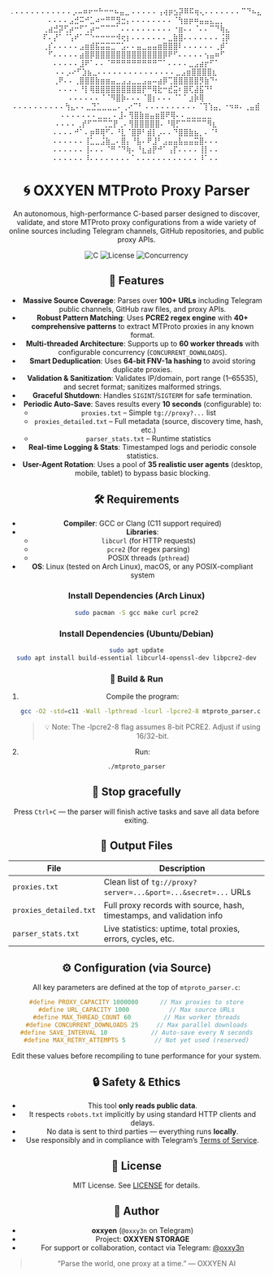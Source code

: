 <div align="center">
.
⠄⠄⠄⠄⠄⠄⠄⠄⠄⠄⠄⡠⠤⠶⠖⠒⠓⠒⠒⠦⣤⣀
⠄⠄⠄⠄⠄⢠⢴⡶⣢⡽⠿⠯⢶⢄⠄⠄⠄⠄⠄⠄⠄⠉⠙⠦⣄
⠄⠄⠄⠄⣠⣚⠭⠚⣁⠴⠒⠛⠛⣻⣒⡄⠄⠄⠄⠄⠄⠄⠄⠄⠈⢳⣶⡶⠶⣤⣤⣄⣀⡀
⢀⣴⣚⡽⢋⡴⠒⠋⢁⡴⠒⠉⠉⠉⠁⠄⠄⠄⠄⠄⠄⠄⠄⠄⠄⠐⣶⠄⠄⠈⠄⠄⠉⠙⢷⣄
⠏⠄⡜⠁⠈⢡⠞⠁⠉⠑⠒⠒⠒⠒⠺⢖⡆⠄⠄⠄⠄⠄⠄⠄⣀⣷⣿⠄⠄⠄⠄⠄⠄⠄⢨⡿
⢀⡎⠄⠄⠄⠄⠄⣠⣶⣾⣯⣭⣭⣉⠉⣡⠄⠄⣤⣀⣤⣤⣶⣿⣿⣿⠇⠄⠄⠄⠄⠄⠄⢀⡾⠁
⠋⠄⠄⠄⠄⠄⣴⣿⡿⣿⣿⣿⣿⣿⣿⣿⣿⣿⣿⣿⣿⣿⡿⠟⠋⠄⠄⠄⠄⠄⢢⣤⠶⠋
⠄⠄⠄⠄⠄⣸⠟⠁⠄⠄⠈⠛⠛⠛⠛⠛⠛⠛⠛⠛⠉⠁⠄⠄⠄⠄⣀⣠⣴⡖⠋⠁
⠄⠄⡠⠔⠋⣱⣦⣀⠄⠄⠄⠄⠄⠄⠄⠄⠄⠄⠄⠄⠄⠄⠄⣀⣠⣶⣿⣿⣿⣿⣆
⢀⠟⠄⠄⢀⣿⣿⣿⣷⣶⣶⣤⣀⣠⣠⣀⣀⣠⣤⠤⣴⡿⢉⣿⣿⣿⣿⣿⡻⣷⠙⠂
⠄⠄⠄⠄⠘⡇⢿⣿⣿⣿⣿⣿⣿⣿⣿⣿⡟⠛⢿⣗⠒⣞⣭⠆⣿⢏⣼⣯⠙⠃
⠄⠄⠄⠄⠄⠄⠈⠈⠻⣿⡷⠄⠄⠄⠈⣿⡆⠄⠄⠄⠈⠁⠁⣰⡷⢿
⠄⠄⠄⠄⠄⠄⠄⠄⠄⠄⢳⣄⠄⠄⣀⣙⣁⣀⣀⣀⠄⢀⠔⠉⠃
⠄⠄⠄⠄⠄⠄⠄⠄⠄⠄⠈⢹⢱⣤⡀⠐⠲⠶⠄⢀⣤⣾
⠄⠄⠄⠄⠄⠄⠄⣀⣀⡀⠄⣸⠄⢻⣿⣷⣶⣤⣶⣿⠟⢿⠄⠄⣀⣀⣀⣀⣀
⠄⠄⠄⠄⢀⡞⠋⠉⠉⢉⣉⡟⢀⠄⢻⣿⣿⣿⣿⣿⠄⠘⢿⡋⠉⠉⠉⠉⠉⠻⣆
⠄⠄⠄⠄⠚⠁⠄⡶⠿⢿⠋⠄⠘⣇⠈⣿⡿⠃⣾⡇⡠⠄⠄⠙⣿⣿⣷⣦⡀⠄⠈⠃
⠄⠄⠄⠄⠄⠄⢸⣁⣀⣨⣷⣀⠄⣿⡄⠘⣧⠄⠟⣸⠃⣠⣤⣤⣧⣤⣤⣭⣿⠄⠄⠄
⠄⠄⠄⠄⠄⠄⢸⠄⠄⠄⠈⠛⠈⠙⢷⠄⠘⣆⣴⡟⠚⠁⢠⡏⠄⠄⠄⠄⢸⡇⠄⠄
⠄⠄⠄⠄⠄⠄⠸⠄⠄⠄⠄⠄⠄⠄⠄⠁⠄⠄⠄⠄⠄⠄⠄⠄⠄⠄⠄⠄⠸⠁⠄⠄
  
# 🌀 OXXYEN MTProto Proxy Parser

An autonomous, high-performance C-based parser designed to discover, validate, and store MTProto proxy configurations from a wide variety of online sources including Telegram channels, GitHub repositories, and public proxy APIs.

![C](https://img.shields.io/badge/language-C-blue)
![License](https://img.shields.io/badge/license-MIT-green)
![Concurrency](https://img.shields.io/badge/concurrency-multithreaded-brightgreen)

## 📌 Features

- **Massive Source Coverage**: Parses over **100+ URLs** including Telegram public channels, GitHub raw files, and proxy APIs.
- **Robust Pattern Matching**: Uses **PCRE2 regex engine** with **40+ comprehensive patterns** to extract MTProto proxies in any known format.
- **Multi-threaded Architecture**: Supports up to **60 worker threads** with configurable concurrency (`CONCURRENT_DOWNLOADS`).
- **Smart Deduplication**: Uses **64-bit FNV-1a hashing** to avoid storing duplicate proxies.
- **Validation & Sanitization**: Validates IP/domain, port range (1–65535), and secret format; sanitizes malformed strings.
- **Graceful Shutdown**: Handles `SIGINT`/`SIGTERM` for safe termination.
- **Periodic Auto-Save**: Saves results every **10 seconds** (configurable) to:
  - `proxies.txt` – Simple `tg://proxy?...` list
  - `proxies_detailed.txt` – Full metadata (source, discovery time, hash, etc.)
  - `parser_stats.txt` – Runtime statistics
- **Real-time Logging & Stats**: Timestamped logs and periodic console statistics.
- **User-Agent Rotation**: Uses a pool of **35 realistic user agents** (desktop, mobile, tablet) to bypass basic blocking.

## 🛠️ Requirements

- **Compiler**: GCC or Clang (C11 support required)
- **Libraries**:
  - `libcurl` (for HTTP requests)
  - `pcre2` (for regex parsing)
  - POSIX threads (`pthread`)
- **OS**: Linux (tested on Arch Linux), macOS, or any POSIX-compliant system

### Install Dependencies (Arch Linux)

```bash
sudo pacman -S gcc make curl pcre2
```

### Install Dependencies (Ubuntu/Debian)
```bash
sudo apt update
sudo apt install build-essential libcurl4-openssl-dev libpcre2-dev
```

### 🚀 Build & Run
1. Compile the program:
   ```bash
   gcc -O2 -std=c11 -Wall -lpthread -lcurl -lpcre2-8 mtproto_parser.c -o mtproto_parser
   ```
   > 💡 Note: The -lpcre2-8 flag assumes 8-bit PCRE2. Adjust if using 16/32-bit. 

2. Run:
```bash
./mtproto_parser
```

## 🛑 Stop gracefully

Press `Ctrl+C` — the parser will finish active tasks and save all data before exiting.

## 📁 Output Files

| File | Description |
|------|-------------|
| `proxies.txt` | Clean list of `tg://proxy?server=...&port=...&secret=...` URLs |
| `proxies_detailed.txt` | Full proxy records with source, hash, timestamps, and validation info |
| `parser_stats.txt` | Live statistics: uptime, total proxies, errors, cycles, etc. |

## ⚙️ Configuration (via Source)

All key parameters are defined at the top of `mtproto_parser.c`:

```c
#define PROXY_CAPACITY 1000000      // Max proxies to store
#define URL_CAPACITY 1000           // Max source URLs
#define MAX_THREAD_COUNT 60         // Max worker threads
#define CONCURRENT_DOWNLOADS 25     // Max parallel downloads
#define SAVE_INTERVAL 10            // Auto-save every N seconds
#define MAX_RETRY_ATTEMPTS 5        // Not yet used (reserved)
```

Edit these values before recompiling to tune performance for your system.

## 🔒 Safety & Ethics

- This tool **only reads public data**.
- It respects `robots.txt` implicitly by using standard HTTP clients and delays.
- No data is sent to third parties — everything runs **locally**.
- Use responsibly and in compliance with Telegram’s [Terms of Service](https://telegram.org/tos).

## 📜 License

MIT License. See [LICENSE](LICENSE) for details.

## 💬 Author

- **oxxyen** (`@oxxy3n` on Telegram)  
- Project: **OXXYEN STORAGE**  
- For support or collaboration, contact via Telegram: [@oxxy3n](https://t.me/oxxy3n)

> “Parse the world, one proxy at a time.” — OXXYEN AI

